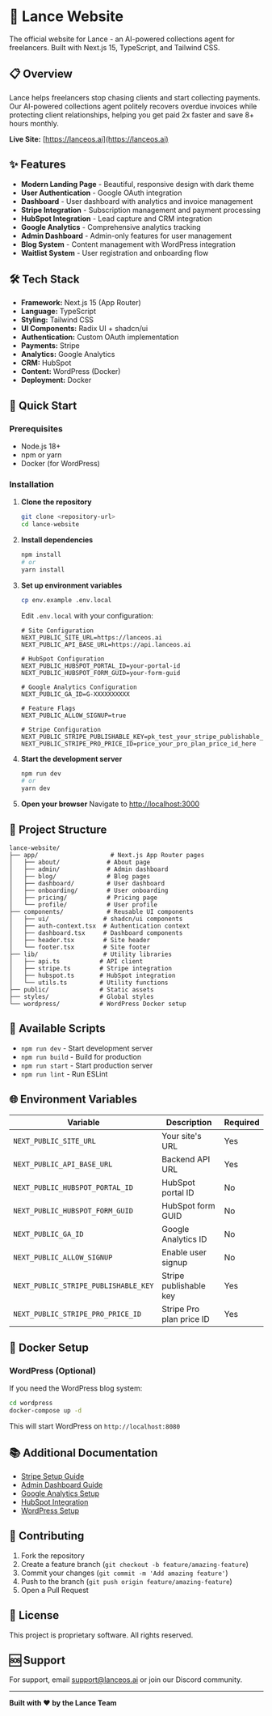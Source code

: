 # 🚀 Lance Website

The official website for Lance - an AI-powered collections agent for freelancers. Built with Next.js 15, TypeScript, and Tailwind CSS.

## 📋 Overview

Lance helps freelancers stop chasing clients and start collecting payments. Our AI-powered collections agent politely recovers overdue invoices while protecting client relationships, helping you get paid 2x faster and save 8+ hours monthly.

**Live Site:** [https://lanceos.ai](https://lanceos.ai)

## ✨ Features

- **Modern Landing Page** - Beautiful, responsive design with dark theme
- **User Authentication** - Google OAuth integration
- **Dashboard** - User dashboard with analytics and invoice management
- **Stripe Integration** - Subscription management and payment processing
- **HubSpot Integration** - Lead capture and CRM integration
- **Google Analytics** - Comprehensive analytics tracking
- **Admin Dashboard** - Admin-only features for user management
- **Blog System** - Content management with WordPress integration
- **Waitlist System** - User registration and onboarding flow

## 🛠️ Tech Stack

- **Framework:** Next.js 15 (App Router)
- **Language:** TypeScript
- **Styling:** Tailwind CSS
- **UI Components:** Radix UI + shadcn/ui
- **Authentication:** Custom OAuth implementation
- **Payments:** Stripe
- **Analytics:** Google Analytics
- **CRM:** HubSpot
- **Content:** WordPress (Docker)
- **Deployment:** Docker

## 🚀 Quick Start

### Prerequisites

- Node.js 18+ 
- npm or yarn
- Docker (for WordPress)

### Installation

1. **Clone the repository**
   ```bash
   git clone <repository-url>
   cd lance-website
   ```

2. **Install dependencies**
   ```bash
   npm install
   # or
   yarn install
   ```

3. **Set up environment variables**
   ```bash
   cp env.example .env.local
   ```
   
   Edit `.env.local` with your configuration:
   ```env
   # Site Configuration
   NEXT_PUBLIC_SITE_URL=https://lanceos.ai
   NEXT_PUBLIC_API_BASE_URL=https://api.lanceos.ai
   
   # HubSpot Configuration
   NEXT_PUBLIC_HUBSPOT_PORTAL_ID=your-portal-id
   NEXT_PUBLIC_HUBSPOT_FORM_GUID=your-form-guid
   
   # Google Analytics Configuration
   NEXT_PUBLIC_GA_ID=G-XXXXXXXXXX
   
   # Feature Flags
   NEXT_PUBLIC_ALLOW_SIGNUP=true
   
   # Stripe Configuration
   NEXT_PUBLIC_STRIPE_PUBLISHABLE_KEY=pk_test_your_stripe_publishable_key_here
   NEXT_PUBLIC_STRIPE_PRO_PRICE_ID=price_your_pro_plan_price_id_here
   ```

4. **Start the development server**
   ```bash
   npm run dev
   # or
   yarn dev
   ```

5. **Open your browser**
   Navigate to [http://localhost:3000](http://localhost:3000)

## 📁 Project Structure

```
lance-website/
├── app/                    # Next.js App Router pages
│   ├── about/             # About page
│   ├── admin/             # Admin dashboard
│   ├── blog/              # Blog pages
│   ├── dashboard/         # User dashboard
│   ├── onboarding/        # User onboarding
│   ├── pricing/           # Pricing page
│   └── profile/           # User profile
├── components/            # Reusable UI components
│   ├── ui/               # shadcn/ui components
│   ├── auth-context.tsx  # Authentication context
│   ├── dashboard.tsx     # Dashboard components
│   ├── header.tsx        # Site header
│   └── footer.tsx        # Site footer
├── lib/                  # Utility libraries
│   ├── api.ts           # API client
│   ├── stripe.ts        # Stripe integration
│   ├── hubspot.ts       # HubSpot integration
│   └── utils.ts         # Utility functions
├── public/              # Static assets
├── styles/              # Global styles
└── wordpress/           # WordPress Docker setup
```

## 🔧 Available Scripts

- `npm run dev` - Start development server
- `npm run build` - Build for production
- `npm run start` - Start production server
- `npm run lint` - Run ESLint

## 🌐 Environment Variables

| Variable | Description | Required |
|----------|-------------|----------|
| `NEXT_PUBLIC_SITE_URL` | Your site's URL | Yes |
| `NEXT_PUBLIC_API_BASE_URL` | Backend API URL | Yes |
| `NEXT_PUBLIC_HUBSPOT_PORTAL_ID` | HubSpot portal ID | No |
| `NEXT_PUBLIC_HUBSPOT_FORM_GUID` | HubSpot form GUID | No |
| `NEXT_PUBLIC_GA_ID` | Google Analytics ID | No |
| `NEXT_PUBLIC_ALLOW_SIGNUP` | Enable user signup | No |
| `NEXT_PUBLIC_STRIPE_PUBLISHABLE_KEY` | Stripe publishable key | Yes |
| `NEXT_PUBLIC_STRIPE_PRO_PRICE_ID` | Stripe Pro plan price ID | Yes |

## 🐳 Docker Setup

### WordPress (Optional)

If you need the WordPress blog system:

```bash
cd wordpress
docker-compose up -d
```

This will start WordPress on `http://localhost:8080`

## 📚 Additional Documentation

- [Stripe Setup Guide](./STRIPE_SETUP.md)
- [Admin Dashboard Guide](./ADMIN_DASHBOARD.md)
- [Google Analytics Setup](./GOOGLE_ANALYTICS_SETUP.md)
- [HubSpot Integration](./HUBSPOT_SETUP.md)
- [WordPress Setup](./WORDPRESS_SETUP.md)

## 🤝 Contributing

1. Fork the repository
2. Create a feature branch (`git checkout -b feature/amazing-feature`)
3. Commit your changes (`git commit -m 'Add amazing feature'`)
4. Push to the branch (`git push origin feature/amazing-feature`)
5. Open a Pull Request

## 📄 License

This project is proprietary software. All rights reserved.

## 🆘 Support

For support, email support@lanceos.ai or join our Discord community.

---

**Built with ❤️ by the Lance Team** 